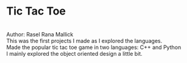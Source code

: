 # Tic Tac Toe
<br>
Author: Rasel Rana Mallick
<br> This was the first projects I made as I explored the languages.
<br> Made the popular tic tac toe game in two languages: C++ and Python
<br> I mainly explored the object oriented design a little bit.
